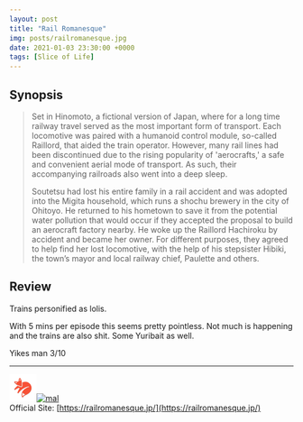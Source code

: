 ```yaml
---
layout: post
title: "Rail Romanesque"
img: posts/railromanesque.jpg 
date: 2021-01-03 23:30:00 +0000
tags: [Slice of Life]
---
```


## Synopsis
>Set in Hinomoto, a fictional version of Japan, where for a long time railway travel served as the most important form of transport. Each locomotive was paired with a humanoid control module, so-called Raillord, that aided the train operator. However, many rail lines had been discontinued due to the rising popularity of 'aerocrafts,' a safe and convenient aerial mode of transport. As such, their accompanying railroads also went into a deep sleep.
>
>Soutetsu had lost his entire family in a rail accident and was adopted into the Migita household, which runs a shochu brewery in the city of Ohitoyo. He returned to his hometown to save it from the potential water pollution that would occur if they accepted the proposal to build an aerocraft factory nearby. He woke up the Raillord Hachiroku by accident and became her owner. For different purposes, they agreed to help find her lost locomotive, with the help of his stepsister Hibiki, the town’s mayor and local railway chief, Paulette and others.

## Review
Trains personified as lolis.

With 5 mins per episode this seems pretty pointless. Not much is happening and the trains are also shit. Some Yuribait as well. 
   
Yikes man 3/10

---

[![kitsu](..\assets\img\kitsu.png)](https://kitsu.io/anime/rail-romanesque)[![mal](..\assets\img\mal.ico)](https://myanimelist.net/anime/40958/Rail_Romanesque)  
Official Site: [https://railromanesque.jp/](https://railromanesque.jp/)